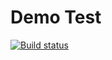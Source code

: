 # Demo Test
[![Build status](https://ci.appveyor.com/api/projects/status/dvnafs37ud40g0bg?svg=true)](https://ci.appveyor.com/project/nancygespens/task-2-2-postmanecho)

